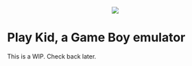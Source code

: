 <p align="center">
  <img src="img/logo.avif" />
</p>

# Play Kid, a Game Boy emulator

This is a WIP. Check back later.
